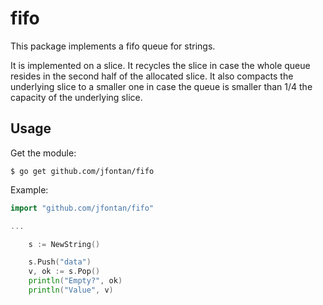 # fifo

This package implements a fifo queue for strings.

It is implemented on a slice. It recycles the slice in case the whole queue resides in the second half of the allocated slice. It also compacts the underlying slice to a smaller one in case the queue is smaller than 1/4 the capacity of the underlying slice.

## Usage

Get the module:

```
$ go get github.com/jfontan/fifo
```

Example:

```go
import "github.com/jfontan/fifo"

...

    s := NewString()

    s.Push("data")
    v, ok := s.Pop()
    println("Empty?", ok)
    println("Value", v)
```
    